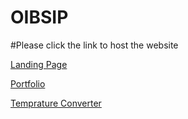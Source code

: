 
# OIBSIP
#Please click the link to host the website

[Landing Page](https://ralasi.github.io/OIBSIP/landing_page)

[Portfolio](https://ralasi.github.io/OIBSIP/personal_porfolio)

[Temprature Converter](https://ralasi.github.io/OIBSIP/temperature_converter)
